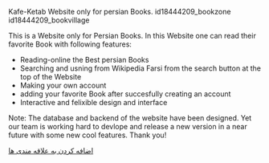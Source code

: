 Kafe-Ketab Website only for persian Books.
id18444209_bookzone
id18444209_bookvillage

This is a Website only for Persian Books. In this Website one can read their favorite Book with following features:

- Reading-online the Best persian Books
- Searching and usning from Wikipedia Farsi from the search button at the top of the Website
- Making your own account 
- adding your favorite Book after succesfully creating an account
- Interactive and felixible design and interface

Note: The database and backend of the website have been designed. Yet our team is working hard to devlope and release a new version in a near future with some new cool features. Thank you! 



 <a href="fav.php?id=<?php echo $bookid; ?>" class="btn btn-outline-warning">اضافه کردن به علاقه مندی ها</a>
